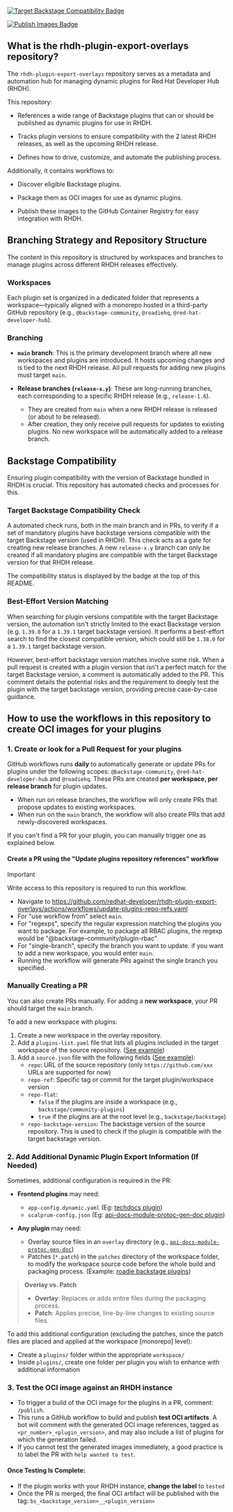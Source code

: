 [![Target Backstage Compatibility Badge](https://img.shields.io/endpoint?url=https%3A%2F%2Fraw.githubusercontent.com%2Fredhat-developer%2Frhdh-plugin-export-overlays%2Frefs%2Fheads%2Fmetadata%2Fincompatible-workspaces.json&style=flat&cacheSeconds=60)](https://github.com/redhat-developer/rhdh-plugin-export-overlays/actions/workflows/check-backstage-compatibility.yaml?query=event%3Apush)

[![Publish Images Badge](https://img.shields.io/github/actions/workflow/status/redhat-developer/rhdh-plugin-export-overlays/publish-workspace-plugins.yaml?branch=main&event=push&label=Publish%20RHDH%20Next%20Release%20Dynamic%20Plugin%20Images)](https://github.com/redhat-developer/rhdh-plugin-export-overlays/actions/workflows/publish-workspace-plugins.yaml?query=event%3Apush)

## What is the rhdh-plugin-export-overlays repository?

The `rhdh-plugin-export-overlays` repository serves as a metadata and automation hub for managing dynamic plugins for Red Hat Developer Hub (RHDH).

This repository:

- References a wide range of Backstage plugins that can or should be published as dynamic plugins for use in RHDH.

- Tracks plugin versions to ensure compatibility with the 2 latest RHDH releases, as well as the upcoming RHDH release.

- Defines how to drive, customize, and automate the publishing process.

Additionally, it contains workflows to:

- Discover eligible Backstage plugins.

- Package them as OCI images for use as dynamic plugins.

- Publish these images to the GitHub Container Registry for easy integration with RHDH.

## Branching Strategy and Repository Structure

The content in this repository is structured by workspaces and branches to manage plugins across different RHDH releases effectively.

### Workspaces

Each plugin set is organized in a dedicated folder that represents a workspace—typically aligned with a monorepo hosted in a third-party GitHub repository (e.g., `@backstage-community`, `@roadiehq`, `@red-hat-developer-hub`).

### Branching

- **`main` branch**: This is the primary development branch where all new workspaces and plugins are introduced. It hosts upcoming changes and is tied to the next RHDH release. All pull requests for adding new plugins must target `main`.

- **Release branches (`release-x.y`)**: These are long-running branches, each corresponding to a specific RHDH release (e.g., `release-1.6`).
  - They are created from `main` when a new RHDH release is released (or about to be released).
  - After creation, they only receive pull requests for updates to existing plugins. No new workspace will be automatically added to a release branch.

## Backstage Compatibility

Ensuring plugin compatibility with the version of Backstage bundled in RHDH is crucial. This repository has automated checks and processes for this.

### Target Backstage Compatibility Check

A automated check runs, both in the main branch and in PRs, to verify if a set of mandatory plugins have backstage versions compatible with the target Backstage version (used in RHDH). This check acts as a gate for creating new release branches. A new `release-x.y` branch can only be created if all mandatory plugins are compatible with the target Backstage version for that RHDH release.

The compatibility status is displayed by the badge at the top of this README.

### Best-Effort Version Matching

When searching for plugin versions compatible with the target Backstage version, the automation isn't strictly limited to the exact Backstage version (e.g. `1.39.0` for a `1.39.1` target backstage version). It performs a best-effort search to find the closest compatible version, which could still be `1.38.0` for a `1.39.1` target backstage version.

However, best-effort backstage version matches involve some risk. When a pull request is created with a plugin version that isn't a perfect match for the target Backstage version, a comment is automatically added to the PR. This comment details the potential risks and the requirement to deeply test the plugin with the target backstage version, providing precise case-by-case guidance.

## How to use the workflows in this repository to create OCI images for your plugins

### 1. Create or look for a Pull Request for your plugins

GitHub workflows runs **daily** to automatically generate or update PRs for plugins under the following scopes: `@backstage-community`, `@red-hat-developer-hub` and `@roadiehq`. These PRs are created **per workspace, per release branch** for plugin updates.

- When run on release branches, the workflow will only create PRs that propose updates to existing workspaces.
- When run on the `main` branch, the workflow will also create PRs that add newly-discovered workspaces.

If you can't find a PR for your plugin, you can manually trigger one as explained below.

#### Create a PR using the "Update plugins repository references" workflow

> [!IMPORTANT]
> Write access to this repository is required to run this workflow.

- Navigate to https://github.com/redhat-developer/rhdh-plugin-export-overlays/actions/workflows/update-plugins-repo-refs.yaml
- For "use workflow from" select `main`.
- For "regexps", specify the regular expression matching the plugins you want to package. For example, to package all RBAC plugins, the regexp would be "@backstage-community/plugin-rbac".
- For "single-branch", specify the branch you want to update. if you want to add a new workspace, you would enter `main`. 
- Running the workflow will generate PRs against the single branch you specified.

### Manually Creating a PR

You can also create PRs manually. For adding a **new workspace**, your PR should target the `main` branch.

To add a new workspace with plugins:

1. Create a new workspace in the overlay repository.
2. Add a `plugins-list.yaml` file that lists all plugins included in the target workspace of the source repository. ([See example](https://github.com/redhat-developer/rhdh-plugin-export-overlays/blob/main/workspaces/adoption-insights/plugins-list.yaml))
3. Add a `source.json` file with the following fields ([See example](https://github.com/redhat-developer/rhdh-plugin-export-overlays/blob/main/workspaces/adoption-insights/source.json)):
   - `repo`: URL of the source repository (only `https://github.com/xxx` URLs are supported for now)
   - `repo-ref`: Specific tag or commit for the target plugin/workspace version
   - `repo-flat`:
     - `false` if the plugins are inside a workspace (e.g., `backstage/community-plugins`)
     - `true` if the plugins are at the root level (e.g., `backstage/backstage`)
   - `repo-backstage-version`: The backstage version of the source repository. This is used to check if the plugin is compatible with the target backstage version.

### 2. Add Additional Dynamic Plugin Export Information (If Needed)

Sometimes, additional configuration is required in the PR:

- **Frontend plugins** may need:
   - `app-config.dynamic.yaml` (Eg: [techdocs plugin](https://github.com/redhat-developer/rhdh-plugin-export-overlays/blob/release-1.5/workspaces/backstage/plugins/techdocs/app-config.dynamic.yaml))
   - `scalprum-config.json` (Eg: [api-docs-module-protoc-gen-doc plugin](https://github.com/redhat-developer/rhdh-plugin-export-overlays/blob/release-1.5/workspaces/backstage/plugins/api-docs-module-protoc-gen-doc/scalprum-config.json))

- **Any plugin** may need:
   - Overlay source files in an `overlay` directory
  (e.g., [`api-docs-module-protoc-gen-doc`](https://github.com/redhat-developer/rhdh-plugin-export-overlays/tree/release-1.5/workspaces/backstage/plugins/api-docs-module-protoc-gen-doc/overlay))
  - Patches (`*.patch`) in the `patches` directory of the workspace folder, to modify the workspace source code before the whole build and packaging process. (Example: [roadie backstage plugins](https://github.com/redhat-developer/rhdh-plugin-export-overlays/blob/150c9d98830039315df6b4f23bf9f85b1cf5ae55/workspaces/roadie-backstage-plugins/patches/1-avoid-double-wildcards.patch))

> **Overlay vs. Patch**
> - **Overlay**: Replaces or adds entire files during the packaging process.
> - **Patch**: Applies precise, line-by-line changes to existing source files.


To add this additional configuration (excluding the patches, since the patch files are placed and applied at the workspace [monorepo] level):
- Create a `plugins/` folder within the appropriate `workspace/`
- Inside `plugins/`, create one folder per plugin you wish to enhance with additional information

### 3. Test the OCI image against an RHDH instance
- To trigger a build of the OCI image for the plugins in a PR, comment: `/publish`.
- This runs a GitHub workflow to build and publish **test OCI artifacts**. A bot will comment with the generated OCI image references, tagged as `<pr_number>_<plugin_version>`, and may also include a list of plugins for which the generation failed.
- If you cannot test the generated images immediately, a good practice is to label the PR with `help wanted to test`.

#### Once Testing Is Complete:
- If the plugin works with your RHDH instance, **change the label** to `tested`
- Once the PR is merged, the final OCI artifact will be published with the tag: `bs_<backstage_version>__<plugin_version>`
